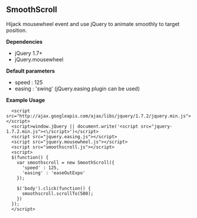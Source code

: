 SmoothScroll
------------

Hijack mousewheel event and use jQuery to animate smoothly to target position.

**Dependencies**

- jQuery 1.7+
- jQuery.mousewheel

**Default parameters**

- speed : 125
- easing : 'swing' (jQuery.easing plugin can be used)

**Example Usage**
	
	  <script src="http://ajax.googleapis.com/ajax/libs/jquery/1.7.2/jquery.min.js"></script>
	  <script>window.jQuery || document.write('<script src="jquery-1.7.2.min.js"><\/script>')</script>
	  <script src="jquery.easing.js"></script>
	  <script src="jquery.mousewheel.js"></script>
	  <script src="smoothscroll.js"></script>
	  <script>
	  $(function() {
	    var smoothscroll = new SmoothScroll({
	      'speed' : 125,
	      'easing' : 'easeOutExpo'
	    });
	
	    $('body').click(function() {
	      smoothscroll.scrollTo(500);
	    })
	  });
	  </script>